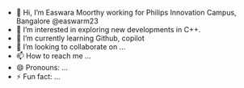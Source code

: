 - 👋 Hi, I’m Easwara Moorthy working for Philips Innovation Campus, Bangalore @easwarm23
- 👀 I’m interested in exploring new developments in C++. 
- 🌱 I’m currently learning Github, copilot
- 💞️ I’m looking to collaborate on ...
- 📫 How to reach me ...
- 😄 Pronouns: ...
- ⚡ Fun fact: ...

<!---
easwarm23/easwarm23 is a ✨ special ✨ repository because its `README.md` (this file) appears on your GitHub profile.
You can click the Preview link to take a look at your changes.
--->
